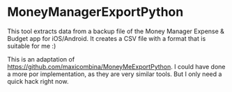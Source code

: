 # MoneyManagerExportPython

This tool extracts data from a backup file of the Money Manager Expense & Budget app for iOS/Android.
It creates a CSV file with a format that is suitable for me :)

This is an adaptation of https://github.com/maxicombina/MoneyMeExportPython.
I could have done a more por implementation, as they are very similar tools. But I only need a quick hack right now.
